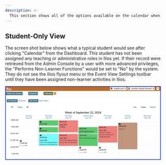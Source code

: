 ```yaml
---
description: >-
  This section shows all of the options available on the calendar when "All Events" is selected rather than "My Schedule".
---
```


## Student-Only View 

The screen shot below shows what a typical student would see after clicking "Calendar" from the Dashboard. This student has not been assigned any teaching or administrative roles in Ilios yet. If their record were retrieved from the Admin Console by a user with more advanced privileges, the "Performs Non-Learner Functions" would be set to "No" by the system. They do not see the Ilios flyout menu or the Event View Settings toolbar until they have been assigned non-learner activities in Ilios. 

![student (learner only) view](../images/calendar_view_images/calendar_student_view.png)